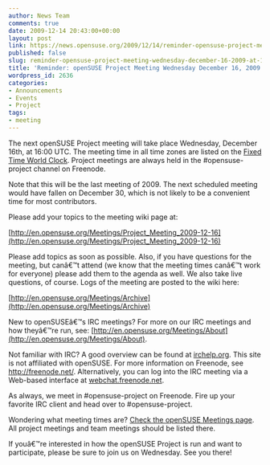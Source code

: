 ```yaml
---
author: News Team
comments: true
date: 2009-12-14 20:43:00+00:00
layout: post
link: https://news.opensuse.org/2009/12/14/reminder-opensuse-project-meeting-wednesday-december-16-2009-at-1600-utc/
published: false
slug: reminder-opensuse-project-meeting-wednesday-december-16-2009-at-1600-utc
title: 'Reminder: openSUSE Project Meeting Wednesday December 16, 2009 at 16:00 UTC'
wordpress_id: 2636
categories:
- Announcements
- Events
- Project
tags:
- meeting
---
```


The next openSUSE Project meeting will take place Wednesday, December 16th, at 16:00 UTC. The meeting time in all time zones are listed on the [Fixed Time World Clock](http://bit.ly/83uGLw). Project meetings are always held in the #opensuse-project channel on Freenode.

Note that this will be the last meeting of 2009. The next scheduled meeting would have fallen on December 30, which is not likely to be a convenient time for most contributors.

Please add your topics to the meeting wiki page at:

[http://en.opensuse.org/Meetings/Project_Meeting_2009-12-16](http://en.opensuse.org/Meetings/Project_Meeting_2009-12-16)

Please add topics as soon as possible. Also, if you have questions for the meeting, but canâ€™t attend (we know that the meeting times canâ€™t work for everyone) please add them to the agenda as well. We also take live questions, of course. Logs of the meeting are posted to the wiki here:

[http://en.opensuse.org/Meetings/Archive](http://en.opensuse.org/Meetings/Archive)

New to openSUSEâ€™s IRC meetings? For more on our IRC meetings and how theyâ€™re run, see: [http://en.opensuse.org/Meetings/About](http://en.opensuse.org/Meetings/About).

Not familiar with IRC? A good overview can be found at [irchelp.org](http://www.irchelp.org/). This site is not affiliated with openSUSE. For more information on Freenode, see http://freenode.net/. Alternatively, you can log into the IRC meeting via a Web-based interface at [webchat.freenode.net](http://webchat.freenode.net/?channels=opensuse-project).

As always, we meet in #opensuse-project on Freenode. Fire up your favorite IRC client and head over to #opensuse-project.

Wondering what meeting times are? [Check the openSUSE Meetings page](http://en.opensuse.org/Meetings). All project meetings and team meetings should be listed there.

If youâ€™re interested in how the openSUSE Project is run and want to participate, please be sure to join us on Wednesday. See you there!
